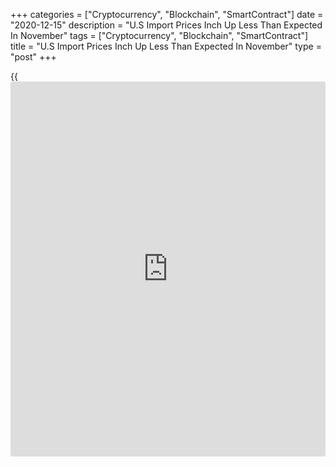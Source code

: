 +++
categories = ["Cryptocurrency", "Blockchain", "SmartContract"]
date = "2020-12-15"
description = "U.S Import Prices Inch Up Less Than Expected In November"
tags = ["Cryptocurrency", "Blockchain", "SmartContract"]
title = "U.S Import Prices Inch Up Less Than Expected In November"
type = "post"
+++

{{<iframe id="large-banner" src="https://www.bounty.group/#slide=24.0" width="100%" height="600" scrolling="no" style="border: 0px solid rgb(216, 221, 230); border-radius: 3px;">}}

Import prices in the U.S. saw a modest increase in the month of
November, according to a report released by the Labor Department on
Tuesday, while the report also showed export prices climbed much more
than expected.

The Labor Department said import prices inched up by 0.1 percent in
November after edging down by 0.1 percent in October. Economists had
expected import prices to rise by 0.3 percent.

The uptick in import prices reflected a spike in prices for fuel
imports, which soared by 4.3 percent in November after falling by 0.9
percent in October. Higher prices for both natural gas and petroleum
contributed to the rebound.

Excluding fuel imports, import prices fell by 0.3 percent in November
after inching up by 0.1 percent in the previous month.

Non-fuel import prices declined for the first time since April, as lower
prices for foods, feeds, and beverages, non-fuel industrial supplies and
materials and automotive vehicles more than offset higher prices for
capital goods.

Meanwhile, the report said export prices advanced by 0.6 percent in
November after rising by 0.2 percent in October. Export prices were
expected to increase by 0.3 percent.

The bigger than expected increase in export prices came as prices for
agricultural exports continued to skyrocket, jumping by 3.7 percent in
November after surging up by 3.4 percent in October.

Prices for agricultural exports showed their biggest increase since
December of 2018, reflecting a 7.6 percent spike in price for both
soybeans and corn as well as higher prices for dairy products and eggs,
vegetables, wheat, fruit, meat, and cotton.

The report said prices for non-agricultural exports also rose by 0.3
percent in November after edging down by 0.1 percent in October.

Higher prices for non-agricultural industrial supplies and materials,
automotive vehicles, and non-agricultural foods more than offset lower
prices for consumer goods and capital goods.

Compared to the same month a year ago, import prices in November were
down by 1.0 percent, unchanged from October. The annual decrease in
export prices slowed to 1.1 percent from 1.6 percent.

For comments and feedback [contact](https://www.playgroundfx.com/contact/): editorial@rtt[news](https://www.letsplayfx.com/blog/forex-news-website/).com

[Economic News][1]

 **What parts of the world are seeing the best (and worst) economic
performances lately? Click[here][2] to check out our [Econ Scorecard][2]
and find out! See up-to-the-moment [ranking](https://www.playgroundfx.com/blog/crypto-exchange-ranking/)s for the best and worst
performers in [GDP][2], [unemployment rate][3], [inflation][4] and much
more.**

   1. www.rtt[news](https://www.letsplayfx.com/blog/forex-news-website/).com/Content/EconomicNews.aspx
   2. www.rtt[news](https://www.letsplayfx.com/blog/forex-news-website/).com/economic-scorecard/world-rank/GDP/highest-performance.aspx
   3. www.rtt[news](https://www.letsplayfx.com/blog/forex-news-website/).com/economic-scorecard/world-rank/unemployment-rate/lowest-performance.aspx
   4. www.rtt[news](https://www.letsplayfx.com/blog/forex-news-website/).com/economic-scorecard/world-rank/CPI/highest-performance.aspx